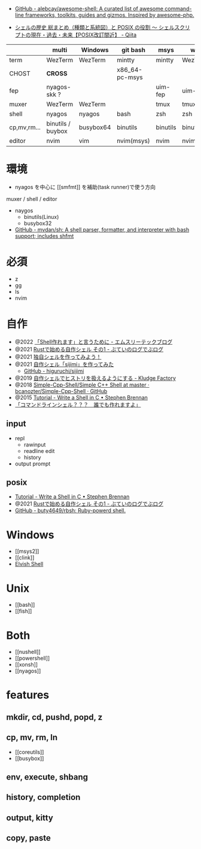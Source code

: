 - [GitHub - alebcay/awesome-shell: A curated list of awesome command-line frameworks, toolkits, guides and gizmos. Inspired by awesome-php.](https://github.com/alebcay/awesome-shell)

- [シェルの歴史 総まとめ（種類と系統図）と POSIX の役割 〜 シェルスクリプトの現在・過去・未来【POSIX改訂間近】 - Qiita](https://qiita.com/ko1nksm/items/e7f43428352c0b4c78f9)

| |__multi__|Windows|git bash|msys|wsl|Linux|
|-|-|-|-|-|-|-|
|term|WezTerm|WezTerm|mintty|mintty|WezTerm|WezTerm|
|CHOST|__CROSS__||x86_64-pc-msys|||
|fep|nyagos-skk ?|||uim-fep|uim-fep|
|muxer|WezTerm|WezTerm||tmux|tmux|tmux|
|shell|nyagos|nyagos|bash|zsh|zsh|zsh|
|cp,mv,rm... |binutils / buybox|busybox64|binutils|binutils|binutils|binutils|
|editor|nvim|vim|nvim(msys)|nvim|nvim|

# 環境
- nyagos を中心に [[smfmt]] を補助(task runner)で使う方向 


 muxer / shell / editor

- naygos
	- binutils(Linux)
	- busybox32
- [GitHub - mvdan/sh: A shell parser, formatter, and interpreter with bash support; includes shfmt](https://github.com/mvdan/sh)	 

 
# 必須
- z
- gg
- ls
- nvim

# 自作
- @2022 [「Shell作れます」と言うために - エムスリーテックブログ](https://www.m3tech.blog/entry/making-nosh)
- @2021 [Rustで始める自作シェル その1 - ぶていのログでぶログ](https://tech.buty4649.net/entry/2021/12/19/235124)
- @2021 [独自シェルを作ってみよう！](http://kozos.jp/nlsh/)
- @2021 [自作シェル「sijimi」を作ってみた](https://zenn.dev/higuruchi/articles/142b613eb1e650)
	- [GitHub - higuruchi/sijimi](https://github.com/higuruchi/sijimi)
- @2019 [自作シェルでヒストリを扱えるようにする - Kludge Factory](https://tyfkda.github.io/blog/2019/07/24/history-in-shell.html)
- @2018 [Simple-Cpp-Shell/Simple C++ Shell at master · bcanozter/Simple-Cpp-Shell · GitHub](https://github.com/bcanozter/Simple-Cpp-Shell/tree/master/Simple%20C%2B%2B%20Shell)
- @2015 [Tutorial - Write a Shell in C • Stephen Brennan](https://brennan.io/2015/01/16/write-a-shell-in-c/)
- [「コマンドラインシェル？？？　誰でも作れますよ」](https://zenn.dev/zetamatta/articles/d7b76ff6535d7d)

## input
- repl
	- rawinput
	- readline edit
	- history
- output prompt

## posix
- [Tutorial - Write a Shell in C • Stephen Brennan](https://brennan.io/2015/01/16/write-a-shell-in-c/)
- @2021 [Rustで始める自作シェル その1 - ぶていのログでぶログ](https://tech.buty4649.net/entry/2021/12/19/235124)
- [GitHub - buty4649/rbsh: Ruby-powerd shell.](https://github.com/buty4649/rbsh)

# Windows
- [[msys2]]
- [[clink]]
- [Elvish Shell](https://elv.sh/)

# Unix
- [[bash]]
- [[fish]]

# Both
- [[nushell]]
- [[powershell]]
- [[xonsh]]
- [[nyagos]]

# features
## mkdir, cd, pushd, popd, z

## cp, mv, rm, ln
- [[coreutils]]
- [[busybox]]

## env, execute, shbang

## history, completion

## output, kitty

## copy, paste
